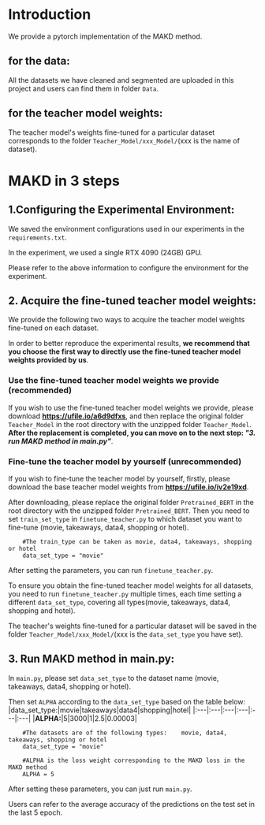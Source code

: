 # Introduction
We provide a pytorch implementation of the MAKD method.
## for the data:
All the datasets we have cleaned and segmented are uploaded in this project and users can find them in folder `Data`.
## for the teacher model weights:
The teacher model's weights fine-tuned for a particular dataset corresponds to the folder `Teacher_Model/xxx_Model/`(xxx is the name of dataset).  

# MAKD in 3 steps
## 1.Configuring the Experimental Environment:
We saved the environment configurations used in our experiments in the `requirements.txt`.

In the experiment, we used a single RTX 4090 (24GB) GPU.

Please refer to the above information to configure the environment for the experiment.  
  
## 2. Acquire the fine-tuned teacher model weights:
We provide the following two ways to acquire the teacher model weights fine-tuned on each dataset.

In order to better reproduce the experimental results, **we recommend that you choose the first way to directly use the fine-tuned teacher model weights provided by us**.

### Use the fine-tuned teacher model weights we provide (recommended)
If you wish to use the fine-tuned teacher model weights we provide, please download **https://ufile.io/a6d9dfxs**, and then replace the original folder `Teacher_Model` in the root directory with the unzipped folder `Teacher_Model`.  **After the replacement is completed, you can move on to the next step: *"3. run MAKD method in main.py"***.


### Fine-tune the teacher model by yourself (unrecommended)
If you wish to fine-tune the teacher model by yourself, firstly, please download the base teacher model weights from **https://ufile.io/iv2e19xd**. 

After downloading, please replace the original folder `Pretrained_BERT` in the root directory with the unzipped folder `Pretrained_BERT`. Then you need to set `train_set_type` in `finetune_teacher.py` to which dataset you want to fine-tune (movie, takeaways, data4, shopping or hotel). 
```
    #The train_type can be taken as movie, data4, takeaways, shopping or hotel
    data_set_type = "movie"
```

After setting the parameters, you can run `finetune_teacher.py`. 




To ensure you obtain the fine-tuned teacher model weights for all datasets, you need to run `finetune_teacher.py` multiple times, each time setting a different `data_set_type`, covering all types(movie, takeaways, data4, shopping and hotel).

The teacher's weights fine-tuned for a particular dataset will be saved in the folder `Teacher_Model/xxx_Model/`(xxx is the `data_set_type` you have set). 


## 3. Run MAKD method in main.py:
In `main.py`, please set `data_set_type` to the dataset name (movie, takeaways, data4, shopping or hotel). 

Then set `ALPHA` according to the `data_set_type` based on the table below: 
|data_set_type:|movie|takeaways|data4|shopping|hotel|
|:---|:---|:---|:---|:---|:---|
|**ALPHA:**|5|3000|1|2.5|0.00003|
```
    #The datasets are of the following types:    movie, data4, takeaways, shopping or hotel
    data_set_type = "movie"
    
    #ALPHA is the loss weight corresponding to the MAKD loss in the MAKD method
    ALPHA = 5

```

After setting these parameters, you can just run `main.py`. 

Users can refer to the average accuracy of the predictions on the test set in the last 5 epoch. 

